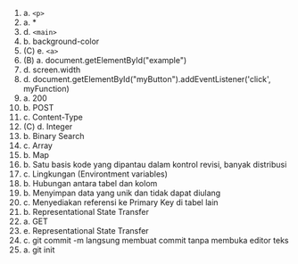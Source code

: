1. a. `<p>`
2. a. *
3. d. `<main>`
4. b. background-color
5. (C) e. `<a>`
6. (B) a. document.getElementById("example")
7. d. screen.width
8. d. document.getElementById("myButton").addEventListener('click', myFunction)
9. a. 200
10. b. POST
11. c. Content-Type
12. (C) d. Integer
13. b. Binary Search
14. c. Array
15. b. Map
16. b. Satu basis kode yang dipantau dalam kontrol revisi, banyak distribusi
17. c. Lingkungan (Environtment variables)
18. b. Hubungan antara tabel dan kolom
19. b. Menyimpan data yang unik dan tidak dapat diulang
20. c. Menyediakan referensi ke Primary Key di tabel lain
21. b. Representational State Transfer
22. a. GET
23. e. Representational State Transfer
24. c. git commit -m langsung membuat commit tanpa membuka editor teks
25. a. git init
